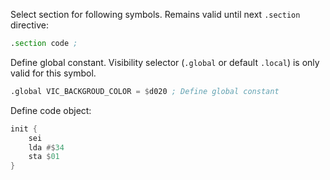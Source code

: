 Select section for following symbols. Remains valid until next `.section` directive:

```asm
.section code ; 
```

Define global constant. Visibility selector (`.global` or default `.local`) is only valid for this symbol.

```asm
.global VIC_BACKGROUD_COLOR = $d020 ; Define global constant
```

Define code object:

```asm
init {
    sei
    lda #$34
    sta $01
}
```